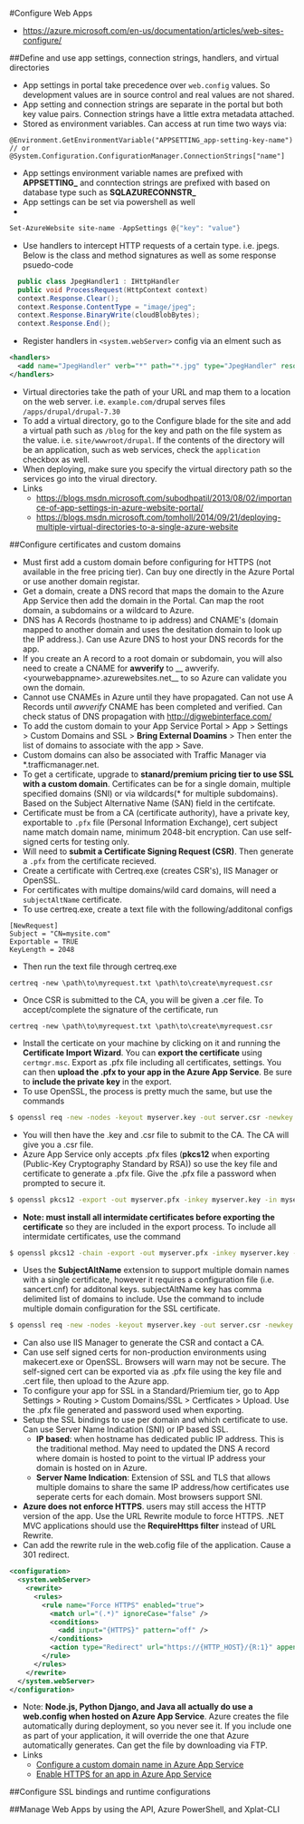 #Configure Web Apps
  * <https://azure.microsoft.com/en-us/documentation/articles/web-sites-configure/>

##Define and use app settings, connection strings, handlers, and virtual directories
  * App settings in portal take precedence over `web.config` values.  So development values are in source control and real values are not shared.
  * App setting and connection strings are separate in the portal but both key value pairs. Connection strings have a little extra metadata attached.
  * Stored as environment variables. Can access at run time two ways via:
  ```
  @Environment.GetEnvironmentVariable("APPSETTING_app-setting-key-name")
  // or
  @System.Configuration.ConfigurationManager.ConnectionStrings["name"]
  ```

  * App settings environment variable names are prefixed with **APPSETTING_** and conntection strings are prefixed with based on database type such as **SQLAZURECONNSTR_**
  * App settings can be set via powershell as well
  * 
  ```powershell
  Set-AzureWebsite site-name -AppSettings @{"key": "value"}
  ```

  * Use handlers to intercept HTTP requests of a certain type. i.e. jpegs. Below is the class and method signatures as well as some response psuedo-code
  ```c#
    public class JpegHandler1 : IHttpHandler
    public void ProcessRequest(HttpContext context)
    context.Response.Clear();
    context.Response.ContentType = "image/jpeg";
    context.Response.BinaryWrite(cloudBlobBytes);
    context.Response.End();
  ```

  * Register handlers in `<system.webServer>` config via an elment such as
  ```xml
  <handlers>
    <add name="JpegHandler" verb="*" path="*.jpg" type="JpegHandler" resourceType="Unspecified"/>
  </handlers>
  ```
  * Virtual directories take the path of your URL and map them to a location on the web server. i.e. `example.com/`drupal serves files `/apps/drupal/drupal-7.30`
  * To add a virtual directory, go to the Configure blade for the site and add a virtual path such as `/blog` for the key and path on the file system as the value. i.e. `site/wwwroot/drupal`. If the contents of the directory will be an application, such as web services, check the `application` checkbox as well.
  * When deploying, make sure you specify the virtual directory path so the services go into the virual directory.
  * Links
  	- <https://blogs.msdn.microsoft.com/subodhpatil/2013/08/02/importance-of-app-settings-in-azure-website-portal/>
  	- <https://blogs.msdn.microsoft.com/tomholl/2014/09/21/deploying-multiple-virtual-directories-to-a-single-azure-website>

##Configure certificates and custom domains
  * Must first add a custom domain before configuring for HTTPS (not available in the free pricing tier). Can buy one directly in the Azure Portal or use another domain registar.
  * Get a domain, create a DNS record that maps the domain to the Azure App Service then add the domain in the Portal.  Can map the root domain, a subdomains or a wildcard to Azure.
  * DNS has A Records (hostname to ip address) and CNAME's (domain mapped to another domain and uses the desitation domain to look up the IP address.).  Can use Azure DNS to host your DNS records for the app.
  * If you create an A record to a root domain or subdomain, you will also need to create a CNAME for __awverify__ to __ awverify.\<yourwebappname\>.azurewebsites.net__ to so Azure can validate you own the domain.
  * Cannot use CNAMEs in Azure until they have propagated.  Can not use A Records until *awverify* CNAME has been completed and verified.  Can check status of DNS propagation with <http://digwebinterface.com/>
  * To add the custom domain to your App Service Portal > App > Settings > Custom Domains and SSL > __Bring External Doamins__ > Then enter the list of domains to associate with the app > Save.
  * Custom domains can also be associated with Traffic Manager via *.trafficmanager.net.
  * To get a certificate, upgrade to __stanard/premium pricing tier to use SSL with a custom domain__.  Certificates can be for a single domain, multiple specified domains (SNI) or via wildcards(* for multiple subdomains). Based on the Subject Alternative Name (SAN) field in the certifcate.
  * Certificate must be from a CA (certificate authority), have a private key, exportable to `.pfx` file (Personal Information Exchange), cert subject name match domain name, minimum 2048-bit encryption.  Can use self-signed certs for testing only.
  * Will need to __submit a Certificate Signing Request (CSR)__. Then generate a `.pfx` from the certificate recieved.
  * Create a certificate with Certreq.exe (creates CSR's), IIS Manager or OpenSSL.
  * For certificates with multipe domains/wild card domains, will need a `subjectAltName` certificate.
  * To use certreq.exe, create a text file with the following/additonal configs
  ```
  [NewRequest]
  Subject = "CN=mysite.com"
  Exportable = TRUE
  KeyLength = 2048
  ```

  * Then run the text file through certreq.exe
  ```
  certreq -new \path\to\myrequest.txt \path\to\create\myrequest.csr
  ```

  * Once CSR is submitted to the CA, you will be given a .cer file.  To accept/complete the signature of the certificate, run
  ```
  certreq -new \path\to\myrequest.txt \path\to\create\myrequest.csr
  ```

  * Install the certicate on your machine by clicking on it and running the __Certificate Import Wizard__.  You can __export the certificate__ using `certmgr.msc`.  Export as .pfx file including all certificates, settings.  You can then __upload the .pfx to your app in the Azure App Service__. Be sure to __include the private key__ in the export.
  * To use OpenSSL, the process is pretty much the same, but use the commands
  ```bash
  $ openssl req -new -nodes -keyout myserver.key -out server.csr -newkey rsa:2048  # complete the prompts
  ```

  * You will then have the .key and .csr file to submit to the CA.  The CA will give you a .csr file.
  * Azure App Service only accepts .pfx files (__pkcs12__ when exporting (Public-Key Cryptography Standard by RSA)) so use the key file and certificate to generate a .pfx file. Give the .pfx file a password when prompted to secure it.
  ```bash
  $ openssl pkcs12 -export -out myserver.pfx -inkey myserver.key -in myserver.crt
  ```

  * __Note: must install all intermidate certificates before exporting the certificate__ so they are included in the export process.  To include all intermidate certificates, use the command
  ```bash
  $ openssl pkcs12 -chain -export -out myserver.pfx -inkey myserver.key -in myserver.crt -certfile intermediate-cets.pem
  ```

  * Uses the __SubjectAltName__ extension to support multiple domain names with a single certificate, however it requires a configuration file (i.e. sancert.cnf) for additonal keys.  subjectAltName key has comma delimited list of domains to include.  Use the command to include multiple domain configuration for the SSL certificate.
  ```bash
  $ openssl req -new -nodes -keyout myserver.key -out server.csr -newkey rsa:2048 -config sancert.cnf
  ```

  * Can also use IIS Manager to generate the CSR and contact a CA.
  * Can use self signed certs for non-production environments using makecert.exe or OpenSSL. Browsers will warn may not be secure.  The self-signed cert can be exported via as .pfx file using the key file and .cert file, then upload to the Azure app.
  * To configure your app for SSL in a Standard/Priemium tier, go to App Settings > Routing > Custom Domains/SSL > Certficates > Upload. Use the .pfx file generated and password used when exporting.
  * Setup the SSL bindings to use per domain and which certificate to use. Can use Server Name Indication (SNI) or IP based SSL.
    - __IP based__: when hostname has dedicated public IP address.  This is the traditional method.  May need to updated the DNS A record where domain is hosted to point to the virtual IP address your domain is hosted on in Azure.
    - __Server Name Indication__: Extension of SSL and TLS that allows multiple domains to share the same IP address/how certificates use seperate certs for each domain.  Most browsers support SNI.
  * __Azure does not enforce HTTPS__. users may still access the HTTP version of the app.  Use the URL Rewrite module to force HTTPS. .NET MVC applications should use the __RequireHttps filter__ instead of URL Rewrite.
  * Can add the rewrite rule in the web.cofig file of the application. Cause a 301 redirect.
  ```xml
  <configuration>
    <system.webServer>
      <rewrite>
        <rules>
          <rule name="Force HTTPS" enabled="true">
            <match url="(.*)" ignoreCase="false" />
            <conditions>
              <add input="{HTTPS}" pattern="off" />
            </conditions>
            <action type="Redirect" url="https://{HTTP_HOST}/{R:1}" appendQueryString="true" redirectType="Permanent" />
          </rule>
        </rules>
      </rewrite>
    </system.webServer>
  </configuration>
  ```

  * Note: __Node.js, Python Django, and Java all actually do use a web.config when hosted on Azure App Service__. Azure creates the file automatically during deployment, so you never see it. If you include one as part of your application, it will override the one that Azure automatically generates.  Can get the file by downloading via FTP.
  * Links
    - [Configure a custom domain name in Azure App Service](https://azure.microsoft.com/en-us/documentation/articles/web-sites-custom-domain-name/)
    - [Enable HTTPS for an app in Azure App Service](https://azure.microsoft.com/en-us/documentation/articles/web-sites-configure-ssl-certificate/)

##Configure SSL bindings and runtime configurations

##Manage Web Apps by using the API, Azure PowerShell, and Xplat-CLI